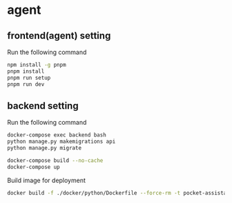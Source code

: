 # agent

## frontend(agent) setting

Run the following command

```sh
npm install -g pnpm
pnpm install
pnpm run setup
pnpm run dev
```

## backend setting

Run the following command

```sh
docker-compose exec backend bash
python manage.py makemigrations api
python manage.py migrate
```

```sh
docker-compose build --no-cache
docker-compose up
```

Build image for deployment
```sh
docker build -f ./docker/python/Dockerfile --force-rm -t pocket-assistant-api  .
```